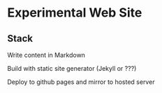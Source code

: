 # Experimental Web Site

## Stack

Write content in Markdown

Build with static site generator (Jekyll or ???)

Deploy to github pages and mirror to hosted server
